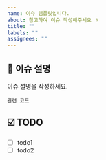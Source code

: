 ```yaml
---
name: 이슈 템플릿입니다.
about: 참고하여 이슈 작성해주세요 ㅎ
title: ""
labels: ""
assignees: ""
---
```


## 📝 이슈 설명

이슈 설명을 작성하세요.

```
관련 코드
```

## ☑️ TODO

- [ ] todo1
- [ ] todo2
